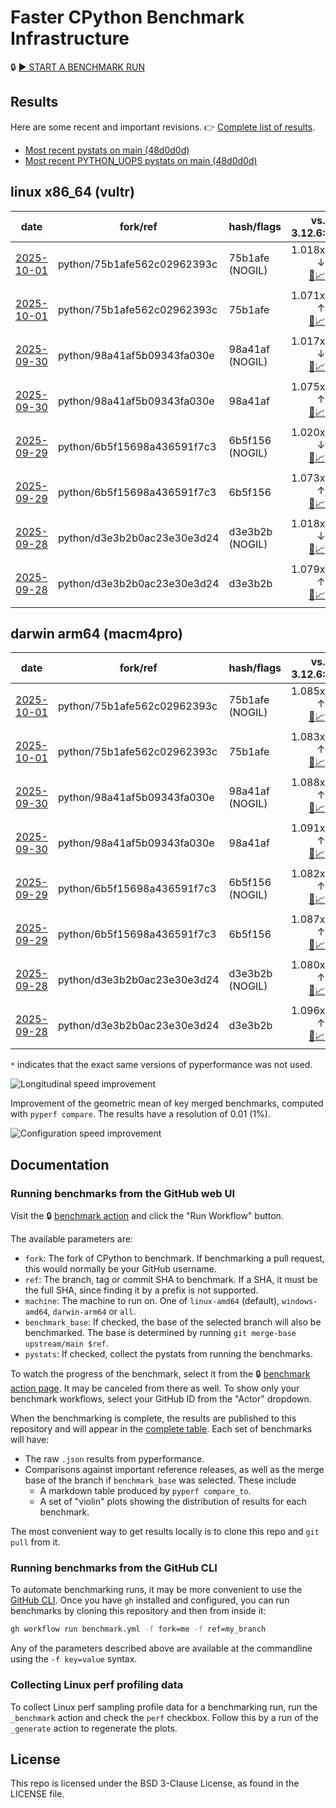 # Faster CPython Benchmark Infrastructure

🔒 [▶️ START A BENCHMARK RUN](../../actions/workflows/benchmark.yml)

## Results

Here are some recent and important revisions. 👉 [Complete list of results](RESULTS.md).

<!-- START table -->
- [Most recent  pystats on main (48d0d0d)](results/bm-20250926-3.15.0a0-48d0d0d/bm-20250926-vultr-x86_64-python-48d0d0dd9733eae4935f-3.15.0a0-48d0d0d-pystats.md)
- [Most recent PYTHON_UOPS pystats on main (48d0d0d)](results/bm-20250926-3.15.0a0-48d0d0d-PYTHON_UOPS/bm-20250926-vultr-x86_64-python-48d0d0dd9733eae4935f-3.15.0a0-48d0d0d-pystats.md)

## linux x86_64 (vultr)
| date | fork/ref | hash/flags | vs. 3.12.6: | vs. 3.13.0rc2: | vs. base: |
| --- | --- | --- | ---: | ---: | ---: |
| [2025-10-01](results/bm-20251001-3.15.0a0-75b1afe-NOGIL) | python/75b1afe562c02962393c | 75b1afe (NOGIL) | 1.018x ↓<br>[📄](results/bm-20251001-3.15.0a0-75b1afe-NOGIL/bm-20251001-vultr-x86_64-python-75b1afe562c02962393c-3.15.0a0-75b1afe-vs-3.12.6.md)[📈](results/bm-20251001-3.15.0a0-75b1afe-NOGIL/bm-20251001-vultr-x86_64-python-75b1afe562c02962393c-3.15.0a0-75b1afe-vs-3.12.6.svg) | 1.051x ↓<br>[📄](results/bm-20251001-3.15.0a0-75b1afe-NOGIL/bm-20251001-vultr-x86_64-python-75b1afe562c02962393c-3.15.0a0-75b1afe-vs-3.13.0rc2.md)[📈](results/bm-20251001-3.15.0a0-75b1afe-NOGIL/bm-20251001-vultr-x86_64-python-75b1afe562c02962393c-3.15.0a0-75b1afe-vs-3.13.0rc2.svg) | 1.089x ↓<br>[📄](results/bm-20251001-3.15.0a0-75b1afe-NOGIL/bm-20251001-vultr-x86_64-python-75b1afe562c02962393c-3.15.0a0-75b1afe-vs-base.md)[📈](results/bm-20251001-3.15.0a0-75b1afe-NOGIL/bm-20251001-vultr-x86_64-python-75b1afe562c02962393c-3.15.0a0-75b1afe-vs-base.svg)[🧠](results/bm-20251001-3.15.0a0-75b1afe-NOGIL/bm-20251001-vultr-x86_64-python-75b1afe562c02962393c-3.15.0a0-75b1afe-vs-base-mem.svg) |
| [2025-10-01](results/bm-20251001-3.15.0a0-75b1afe) | python/75b1afe562c02962393c | 75b1afe | 1.071x ↑<br>[📄](results/bm-20251001-3.15.0a0-75b1afe/bm-20251001-vultr-x86_64-python-75b1afe562c02962393c-3.15.0a0-75b1afe-vs-3.12.6.md)[📈](results/bm-20251001-3.15.0a0-75b1afe/bm-20251001-vultr-x86_64-python-75b1afe562c02962393c-3.15.0a0-75b1afe-vs-3.12.6.svg) | 1.035x ↑<br>[📄](results/bm-20251001-3.15.0a0-75b1afe/bm-20251001-vultr-x86_64-python-75b1afe562c02962393c-3.15.0a0-75b1afe-vs-3.13.0rc2.md)[📈](results/bm-20251001-3.15.0a0-75b1afe/bm-20251001-vultr-x86_64-python-75b1afe562c02962393c-3.15.0a0-75b1afe-vs-3.13.0rc2.svg) |  |
| [2025-09-30](results/bm-20250930-3.15.0a0-98a41af-NOGIL) | python/98a41af5b09343fa030e | 98a41af (NOGIL) | 1.017x ↓<br>[📄](results/bm-20250930-3.15.0a0-98a41af-NOGIL/bm-20250930-vultr-x86_64-python-98a41af5b09343fa030e-3.15.0a0-98a41af-vs-3.12.6.md)[📈](results/bm-20250930-3.15.0a0-98a41af-NOGIL/bm-20250930-vultr-x86_64-python-98a41af5b09343fa030e-3.15.0a0-98a41af-vs-3.12.6.svg) | 1.050x ↓<br>[📄](results/bm-20250930-3.15.0a0-98a41af-NOGIL/bm-20250930-vultr-x86_64-python-98a41af5b09343fa030e-3.15.0a0-98a41af-vs-3.13.0rc2.md)[📈](results/bm-20250930-3.15.0a0-98a41af-NOGIL/bm-20250930-vultr-x86_64-python-98a41af5b09343fa030e-3.15.0a0-98a41af-vs-3.13.0rc2.svg) | 1.091x ↓<br>[📄](results/bm-20250930-3.15.0a0-98a41af-NOGIL/bm-20250930-vultr-x86_64-python-98a41af5b09343fa030e-3.15.0a0-98a41af-vs-base.md)[📈](results/bm-20250930-3.15.0a0-98a41af-NOGIL/bm-20250930-vultr-x86_64-python-98a41af5b09343fa030e-3.15.0a0-98a41af-vs-base.svg)[🧠](results/bm-20250930-3.15.0a0-98a41af-NOGIL/bm-20250930-vultr-x86_64-python-98a41af5b09343fa030e-3.15.0a0-98a41af-vs-base-mem.svg) |
| [2025-09-30](results/bm-20250930-3.15.0a0-98a41af) | python/98a41af5b09343fa030e | 98a41af | 1.075x ↑<br>[📄](results/bm-20250930-3.15.0a0-98a41af/bm-20250930-vultr-x86_64-python-98a41af5b09343fa030e-3.15.0a0-98a41af-vs-3.12.6.md)[📈](results/bm-20250930-3.15.0a0-98a41af/bm-20250930-vultr-x86_64-python-98a41af5b09343fa030e-3.15.0a0-98a41af-vs-3.12.6.svg) | 1.039x ↑<br>[📄](results/bm-20250930-3.15.0a0-98a41af/bm-20250930-vultr-x86_64-python-98a41af5b09343fa030e-3.15.0a0-98a41af-vs-3.13.0rc2.md)[📈](results/bm-20250930-3.15.0a0-98a41af/bm-20250930-vultr-x86_64-python-98a41af5b09343fa030e-3.15.0a0-98a41af-vs-3.13.0rc2.svg) |  |
| [2025-09-29](results/bm-20250929-3.15.0a0-6b5f156-NOGIL) | python/6b5f15698a436591f7c3 | 6b5f156 (NOGIL) | 1.020x ↓<br>[📄](results/bm-20250929-3.15.0a0-6b5f156-NOGIL/bm-20250929-vultr-x86_64-python-6b5f15698a436591f7c3-3.15.0a0-6b5f156-vs-3.12.6.md)[📈](results/bm-20250929-3.15.0a0-6b5f156-NOGIL/bm-20250929-vultr-x86_64-python-6b5f15698a436591f7c3-3.15.0a0-6b5f156-vs-3.12.6.svg) | 1.053x ↓<br>[📄](results/bm-20250929-3.15.0a0-6b5f156-NOGIL/bm-20250929-vultr-x86_64-python-6b5f15698a436591f7c3-3.15.0a0-6b5f156-vs-3.13.0rc2.md)[📈](results/bm-20250929-3.15.0a0-6b5f156-NOGIL/bm-20250929-vultr-x86_64-python-6b5f15698a436591f7c3-3.15.0a0-6b5f156-vs-3.13.0rc2.svg) | 1.093x ↓<br>[📄](results/bm-20250929-3.15.0a0-6b5f156-NOGIL/bm-20250929-vultr-x86_64-python-6b5f15698a436591f7c3-3.15.0a0-6b5f156-vs-base.md)[📈](results/bm-20250929-3.15.0a0-6b5f156-NOGIL/bm-20250929-vultr-x86_64-python-6b5f15698a436591f7c3-3.15.0a0-6b5f156-vs-base.svg)[🧠](results/bm-20250929-3.15.0a0-6b5f156-NOGIL/bm-20250929-vultr-x86_64-python-6b5f15698a436591f7c3-3.15.0a0-6b5f156-vs-base-mem.svg) |
| [2025-09-29](results/bm-20250929-3.15.0a0-6b5f156) | python/6b5f15698a436591f7c3 | 6b5f156 | 1.073x ↑<br>[📄](results/bm-20250929-3.15.0a0-6b5f156/bm-20250929-vultr-x86_64-python-6b5f15698a436591f7c3-3.15.0a0-6b5f156-vs-3.12.6.md)[📈](results/bm-20250929-3.15.0a0-6b5f156/bm-20250929-vultr-x86_64-python-6b5f15698a436591f7c3-3.15.0a0-6b5f156-vs-3.12.6.svg) | 1.037x ↑<br>[📄](results/bm-20250929-3.15.0a0-6b5f156/bm-20250929-vultr-x86_64-python-6b5f15698a436591f7c3-3.15.0a0-6b5f156-vs-3.13.0rc2.md)[📈](results/bm-20250929-3.15.0a0-6b5f156/bm-20250929-vultr-x86_64-python-6b5f15698a436591f7c3-3.15.0a0-6b5f156-vs-3.13.0rc2.svg) |  |
| [2025-09-28](results/bm-20250928-3.15.0a0-d3e3b2b-NOGIL) | python/d3e3b2b0ac23e30e3d24 | d3e3b2b (NOGIL) | 1.018x ↓<br>[📄](results/bm-20250928-3.15.0a0-d3e3b2b-NOGIL/bm-20250928-vultr-x86_64-python-d3e3b2b0ac23e30e3d24-3.15.0a0-d3e3b2b-vs-3.12.6.md)[📈](results/bm-20250928-3.15.0a0-d3e3b2b-NOGIL/bm-20250928-vultr-x86_64-python-d3e3b2b0ac23e30e3d24-3.15.0a0-d3e3b2b-vs-3.12.6.svg) | 1.051x ↓<br>[📄](results/bm-20250928-3.15.0a0-d3e3b2b-NOGIL/bm-20250928-vultr-x86_64-python-d3e3b2b0ac23e30e3d24-3.15.0a0-d3e3b2b-vs-3.13.0rc2.md)[📈](results/bm-20250928-3.15.0a0-d3e3b2b-NOGIL/bm-20250928-vultr-x86_64-python-d3e3b2b0ac23e30e3d24-3.15.0a0-d3e3b2b-vs-3.13.0rc2.svg) | 1.095x ↓<br>[📄](results/bm-20250928-3.15.0a0-d3e3b2b-NOGIL/bm-20250928-vultr-x86_64-python-d3e3b2b0ac23e30e3d24-3.15.0a0-d3e3b2b-vs-base.md)[📈](results/bm-20250928-3.15.0a0-d3e3b2b-NOGIL/bm-20250928-vultr-x86_64-python-d3e3b2b0ac23e30e3d24-3.15.0a0-d3e3b2b-vs-base.svg)[🧠](results/bm-20250928-3.15.0a0-d3e3b2b-NOGIL/bm-20250928-vultr-x86_64-python-d3e3b2b0ac23e30e3d24-3.15.0a0-d3e3b2b-vs-base-mem.svg) |
| [2025-09-28](results/bm-20250928-3.15.0a0-d3e3b2b) | python/d3e3b2b0ac23e30e3d24 | d3e3b2b | 1.079x ↑<br>[📄](results/bm-20250928-3.15.0a0-d3e3b2b/bm-20250928-vultr-x86_64-python-d3e3b2b0ac23e30e3d24-3.15.0a0-d3e3b2b-vs-3.12.6.md)[📈](results/bm-20250928-3.15.0a0-d3e3b2b/bm-20250928-vultr-x86_64-python-d3e3b2b0ac23e30e3d24-3.15.0a0-d3e3b2b-vs-3.12.6.svg) | 1.042x ↑<br>[📄](results/bm-20250928-3.15.0a0-d3e3b2b/bm-20250928-vultr-x86_64-python-d3e3b2b0ac23e30e3d24-3.15.0a0-d3e3b2b-vs-3.13.0rc2.md)[📈](results/bm-20250928-3.15.0a0-d3e3b2b/bm-20250928-vultr-x86_64-python-d3e3b2b0ac23e30e3d24-3.15.0a0-d3e3b2b-vs-3.13.0rc2.svg) |  |

## darwin arm64 (macm4pro)
| date | fork/ref | hash/flags | vs. 3.12.6: | vs. 3.13.0rc2: | vs. base: |
| --- | --- | --- | ---: | ---: | ---: |
| [2025-10-01](results/bm-20251001-3.15.0a0-75b1afe-NOGIL) | python/75b1afe562c02962393c | 75b1afe (NOGIL) | 1.085x ↑<br>[📄](results/bm-20251001-3.15.0a0-75b1afe-NOGIL/bm-20251001-macm4pro-arm64-python-75b1afe562c02962393c-3.15.0a0-75b1afe-vs-3.12.6.md)[📈](results/bm-20251001-3.15.0a0-75b1afe-NOGIL/bm-20251001-macm4pro-arm64-python-75b1afe562c02962393c-3.15.0a0-75b1afe-vs-3.12.6.svg) | 1.007x ↑<br>[📄](results/bm-20251001-3.15.0a0-75b1afe-NOGIL/bm-20251001-macm4pro-arm64-python-75b1afe562c02962393c-3.15.0a0-75b1afe-vs-3.13.0rc2.md)[📈](results/bm-20251001-3.15.0a0-75b1afe-NOGIL/bm-20251001-macm4pro-arm64-python-75b1afe562c02962393c-3.15.0a0-75b1afe-vs-3.13.0rc2.svg) | 1.000x ↑<br>[📄](results/bm-20251001-3.15.0a0-75b1afe-NOGIL/bm-20251001-macm4pro-arm64-python-75b1afe562c02962393c-3.15.0a0-75b1afe-vs-base.md)[📈](results/bm-20251001-3.15.0a0-75b1afe-NOGIL/bm-20251001-macm4pro-arm64-python-75b1afe562c02962393c-3.15.0a0-75b1afe-vs-base.svg)[🧠](results/bm-20251001-3.15.0a0-75b1afe-NOGIL/bm-20251001-macm4pro-arm64-python-75b1afe562c02962393c-3.15.0a0-75b1afe-vs-base-mem.svg) |
| [2025-10-01](results/bm-20251001-3.15.0a0-75b1afe) | python/75b1afe562c02962393c | 75b1afe | 1.083x ↑<br>[📄](results/bm-20251001-3.15.0a0-75b1afe/bm-20251001-macm4pro-arm64-python-75b1afe562c02962393c-3.15.0a0-75b1afe-vs-3.12.6.md)[📈](results/bm-20251001-3.15.0a0-75b1afe/bm-20251001-macm4pro-arm64-python-75b1afe562c02962393c-3.15.0a0-75b1afe-vs-3.12.6.svg) | 1.005x ↑<br>[📄](results/bm-20251001-3.15.0a0-75b1afe/bm-20251001-macm4pro-arm64-python-75b1afe562c02962393c-3.15.0a0-75b1afe-vs-3.13.0rc2.md)[📈](results/bm-20251001-3.15.0a0-75b1afe/bm-20251001-macm4pro-arm64-python-75b1afe562c02962393c-3.15.0a0-75b1afe-vs-3.13.0rc2.svg) |  |
| [2025-09-30](results/bm-20250930-3.15.0a0-98a41af-NOGIL) | python/98a41af5b09343fa030e | 98a41af (NOGIL) | 1.088x ↑<br>[📄](results/bm-20250930-3.15.0a0-98a41af-NOGIL/bm-20250930-macm4pro-arm64-python-98a41af5b09343fa030e-3.15.0a0-98a41af-vs-3.12.6.md)[📈](results/bm-20250930-3.15.0a0-98a41af-NOGIL/bm-20250930-macm4pro-arm64-python-98a41af5b09343fa030e-3.15.0a0-98a41af-vs-3.12.6.svg) | 1.009x ↑<br>[📄](results/bm-20250930-3.15.0a0-98a41af-NOGIL/bm-20250930-macm4pro-arm64-python-98a41af5b09343fa030e-3.15.0a0-98a41af-vs-3.13.0rc2.md)[📈](results/bm-20250930-3.15.0a0-98a41af-NOGIL/bm-20250930-macm4pro-arm64-python-98a41af5b09343fa030e-3.15.0a0-98a41af-vs-3.13.0rc2.svg) | 1.005x ↓<br>[📄](results/bm-20250930-3.15.0a0-98a41af-NOGIL/bm-20250930-macm4pro-arm64-python-98a41af5b09343fa030e-3.15.0a0-98a41af-vs-base.md)[📈](results/bm-20250930-3.15.0a0-98a41af-NOGIL/bm-20250930-macm4pro-arm64-python-98a41af5b09343fa030e-3.15.0a0-98a41af-vs-base.svg)[🧠](results/bm-20250930-3.15.0a0-98a41af-NOGIL/bm-20250930-macm4pro-arm64-python-98a41af5b09343fa030e-3.15.0a0-98a41af-vs-base-mem.svg) |
| [2025-09-30](results/bm-20250930-3.15.0a0-98a41af) | python/98a41af5b09343fa030e | 98a41af | 1.091x ↑<br>[📄](results/bm-20250930-3.15.0a0-98a41af/bm-20250930-macm4pro-arm64-python-98a41af5b09343fa030e-3.15.0a0-98a41af-vs-3.12.6.md)[📈](results/bm-20250930-3.15.0a0-98a41af/bm-20250930-macm4pro-arm64-python-98a41af5b09343fa030e-3.15.0a0-98a41af-vs-3.12.6.svg) | 1.013x ↑<br>[📄](results/bm-20250930-3.15.0a0-98a41af/bm-20250930-macm4pro-arm64-python-98a41af5b09343fa030e-3.15.0a0-98a41af-vs-3.13.0rc2.md)[📈](results/bm-20250930-3.15.0a0-98a41af/bm-20250930-macm4pro-arm64-python-98a41af5b09343fa030e-3.15.0a0-98a41af-vs-3.13.0rc2.svg) |  |
| [2025-09-29](results/bm-20250929-3.15.0a0-6b5f156-NOGIL) | python/6b5f15698a436591f7c3 | 6b5f156 (NOGIL) | 1.082x ↑<br>[📄](results/bm-20250929-3.15.0a0-6b5f156-NOGIL/bm-20250929-macm4pro-arm64-python-6b5f15698a436591f7c3-3.15.0a0-6b5f156-vs-3.12.6.md)[📈](results/bm-20250929-3.15.0a0-6b5f156-NOGIL/bm-20250929-macm4pro-arm64-python-6b5f15698a436591f7c3-3.15.0a0-6b5f156-vs-3.12.6.svg) | 1.004x ↑<br>[📄](results/bm-20250929-3.15.0a0-6b5f156-NOGIL/bm-20250929-macm4pro-arm64-python-6b5f15698a436591f7c3-3.15.0a0-6b5f156-vs-3.13.0rc2.md)[📈](results/bm-20250929-3.15.0a0-6b5f156-NOGIL/bm-20250929-macm4pro-arm64-python-6b5f15698a436591f7c3-3.15.0a0-6b5f156-vs-3.13.0rc2.svg) | 1.006x ↓<br>[📄](results/bm-20250929-3.15.0a0-6b5f156-NOGIL/bm-20250929-macm4pro-arm64-python-6b5f15698a436591f7c3-3.15.0a0-6b5f156-vs-base.md)[📈](results/bm-20250929-3.15.0a0-6b5f156-NOGIL/bm-20250929-macm4pro-arm64-python-6b5f15698a436591f7c3-3.15.0a0-6b5f156-vs-base.svg)[🧠](results/bm-20250929-3.15.0a0-6b5f156-NOGIL/bm-20250929-macm4pro-arm64-python-6b5f15698a436591f7c3-3.15.0a0-6b5f156-vs-base-mem.svg) |
| [2025-09-29](results/bm-20250929-3.15.0a0-6b5f156) | python/6b5f15698a436591f7c3 | 6b5f156 | 1.087x ↑<br>[📄](results/bm-20250929-3.15.0a0-6b5f156/bm-20250929-macm4pro-arm64-python-6b5f15698a436591f7c3-3.15.0a0-6b5f156-vs-3.12.6.md)[📈](results/bm-20250929-3.15.0a0-6b5f156/bm-20250929-macm4pro-arm64-python-6b5f15698a436591f7c3-3.15.0a0-6b5f156-vs-3.12.6.svg) | 1.008x ↑<br>[📄](results/bm-20250929-3.15.0a0-6b5f156/bm-20250929-macm4pro-arm64-python-6b5f15698a436591f7c3-3.15.0a0-6b5f156-vs-3.13.0rc2.md)[📈](results/bm-20250929-3.15.0a0-6b5f156/bm-20250929-macm4pro-arm64-python-6b5f15698a436591f7c3-3.15.0a0-6b5f156-vs-3.13.0rc2.svg) |  |
| [2025-09-28](results/bm-20250928-3.15.0a0-d3e3b2b-NOGIL) | python/d3e3b2b0ac23e30e3d24 | d3e3b2b (NOGIL) | 1.080x ↑<br>[📄](results/bm-20250928-3.15.0a0-d3e3b2b-NOGIL/bm-20250928-macm4pro-arm64-python-d3e3b2b0ac23e30e3d24-3.15.0a0-d3e3b2b-vs-3.12.6.md)[📈](results/bm-20250928-3.15.0a0-d3e3b2b-NOGIL/bm-20250928-macm4pro-arm64-python-d3e3b2b0ac23e30e3d24-3.15.0a0-d3e3b2b-vs-3.12.6.svg) | 1.002x ↑<br>[📄](results/bm-20250928-3.15.0a0-d3e3b2b-NOGIL/bm-20250928-macm4pro-arm64-python-d3e3b2b0ac23e30e3d24-3.15.0a0-d3e3b2b-vs-3.13.0rc2.md)[📈](results/bm-20250928-3.15.0a0-d3e3b2b-NOGIL/bm-20250928-macm4pro-arm64-python-d3e3b2b0ac23e30e3d24-3.15.0a0-d3e3b2b-vs-3.13.0rc2.svg) | 1.016x ↓<br>[📄](results/bm-20250928-3.15.0a0-d3e3b2b-NOGIL/bm-20250928-macm4pro-arm64-python-d3e3b2b0ac23e30e3d24-3.15.0a0-d3e3b2b-vs-base.md)[📈](results/bm-20250928-3.15.0a0-d3e3b2b-NOGIL/bm-20250928-macm4pro-arm64-python-d3e3b2b0ac23e30e3d24-3.15.0a0-d3e3b2b-vs-base.svg)[🧠](results/bm-20250928-3.15.0a0-d3e3b2b-NOGIL/bm-20250928-macm4pro-arm64-python-d3e3b2b0ac23e30e3d24-3.15.0a0-d3e3b2b-vs-base-mem.svg) |
| [2025-09-28](results/bm-20250928-3.15.0a0-d3e3b2b) | python/d3e3b2b0ac23e30e3d24 | d3e3b2b | 1.096x ↑<br>[📄](results/bm-20250928-3.15.0a0-d3e3b2b/bm-20250928-macm4pro-arm64-python-d3e3b2b0ac23e30e3d24-3.15.0a0-d3e3b2b-vs-3.12.6.md)[📈](results/bm-20250928-3.15.0a0-d3e3b2b/bm-20250928-macm4pro-arm64-python-d3e3b2b0ac23e30e3d24-3.15.0a0-d3e3b2b-vs-3.12.6.svg) | 1.016x ↑<br>[📄](results/bm-20250928-3.15.0a0-d3e3b2b/bm-20250928-macm4pro-arm64-python-d3e3b2b0ac23e30e3d24-3.15.0a0-d3e3b2b-vs-3.13.0rc2.md)[📈](results/bm-20250928-3.15.0a0-d3e3b2b/bm-20250928-macm4pro-arm64-python-d3e3b2b0ac23e30e3d24-3.15.0a0-d3e3b2b-vs-3.13.0rc2.svg) |  |


<!-- END table -->

`*` indicates that the exact same versions of pyperformance was not used.

![Longitudinal speed improvement](/longitudinal.svg)

Improvement of the geometric mean of key merged benchmarks, computed with `pyperf compare`.
The results have a resolution of 0.01 (1%).

![Configuration speed improvement](/configs.svg)

## Documentation

### Running benchmarks from the GitHub web UI

Visit the 🔒 [benchmark action](../../actions/workflows/benchmark.yml) and click the "Run Workflow" button.

The available parameters are:

- `fork`: The fork of CPython to benchmark.
  If benchmarking a pull request, this would normally be your GitHub username.
- `ref`: The branch, tag or commit SHA to benchmark.
  If a SHA, it must be the full SHA, since finding it by a prefix is not supported.
- `machine`: The machine to run on.
  One of `linux-amd64` (default), `windows-amd64`, `darwin-arm64` or `all`.
- `benchmark_base`: If checked, the base of the selected branch will also be benchmarked.
  The base is determined by running `git merge-base upstream/main $ref`.
- `pystats`: If checked, collect the pystats from running the benchmarks.

To watch the progress of the benchmark, select it from the 🔒 [benchmark action page](../../actions/workflows/benchmark.yml).
It may be canceled from there as well.
To show only your benchmark workflows, select your GitHub ID from the "Actor" dropdown.

When the benchmarking is complete, the results are published to this repository and will appear in the [complete table](RESULTS.md).
Each set of benchmarks will have:

- The raw `.json` results from pyperformance.
- Comparisons against important reference releases, as well as the merge base of the branch if `benchmark_base` was selected. These include
  - A markdown table produced by `pyperf compare_to`.
  - A set of "violin" plots showing the distribution of results for each benchmark.

The most convenient way to get results locally is to clone this repo and `git pull` from it.

### Running benchmarks from the GitHub CLI

To automate benchmarking runs, it may be more convenient to use the [GitHub CLI](https://cli.github.com/).
Once you have `gh` installed and configured, you can run benchmarks by cloning this repository and then from inside it:

```bash session
gh workflow run benchmark.yml -f fork=me -f ref=my_branch
```

Any of the parameters described above are available at the commandline using the `-f key=value` syntax.

### Collecting Linux perf profiling data

To collect Linux perf sampling profile data for a benchmarking run, run the `_benchmark` action and check the `perf` checkbox.
Follow this by a run of the `_generate` action to regenerate the plots.

## License

This repo is licensed under the BSD 3-Clause License, as found in the LICENSE file.
